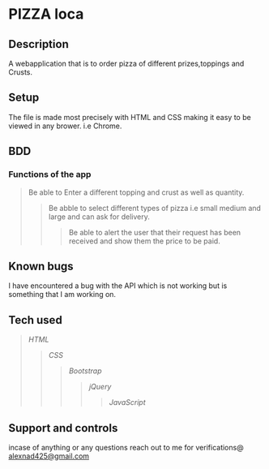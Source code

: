# PIZZA loca
## Description
A webapplication that is to order pizza of different prizes,toppings and Crusts.

## Setup
The file is made most precisely with HTML and CSS making it easy to be viewed in any brower. i.e Chrome.

## BDD
### Functions of the app
>Be able to Enter a different topping and crust as well as quantity.
>>Be abble to select different types of pizza i.e small medium and large and can ask for delivery.
>>>Be able to alert the user that their request has been received and show them the price to be paid.

## Known bugs 
I have encountered a bug with the API which is not working but is something that I am working on.

## Tech used 
>_HTML_
>>_CSS_
>>>_Bootstrap_
>>>>_jQuery_
>>>>>_JavaScript_

## Support and controls 
incase of anything or any questions reach out to me for verifications@ alexnad425@gmail.com

